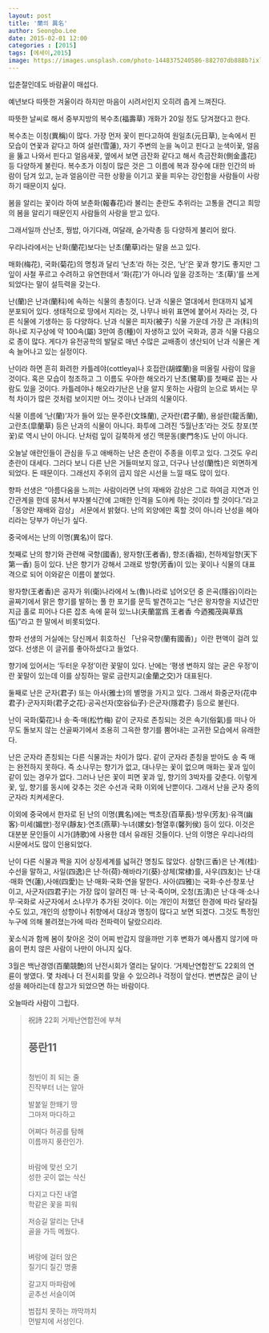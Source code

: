 ```yaml
---
layout: post
title: '蘭의 異名'
author: Seongbo.Lee
date: 2015-02-01 12:00
categories : [2015]
tags: [에세이,2015]
image: https://images.unsplash.com/photo-1448375240586-882707db888b?ixlib=rb-1.2.1&ixid=eyJhcHBfaWQiOjEyMDd9&auto=format&fit=crop&w=940&q=70
---
```


입춘절인데도 바람끝이 매섭다.

예년보다 따뜻한 겨울이라 하지만 마음이 시려서인지 오히려 춥게 느껴진다.

따뜻한 날씨로 해서 중부지방의 복수초(福壽草) 개화가 20일 정도 당겨졌다고 한다.

복수초는 이칭(異稱)이 많다. 가장 먼저 꽃이 핀다고하여 원일초(元日草), 눈속에서 핀 모습이 연꽃과 같다고 하여 설련(雪蓮), 자기 주변의 눈을 녹이고 핀다고 눈색이꽃, 얼음을 뚫고 나와서 핀다고 얼음새꽃, 옆에서 보면 금잔화 같다고 해서 측금잔화(側金盞花) 등 다양하게 불린다. 복수초가 이칭이 많은 것은 그 이름에 복과 장수에 대한 인간의 바람이 담겨 있고, 눈과 얼음이란 극한 상황을 이기고 꽃을 피우는 강인함을 사람들이 사랑하기 때문이지 싶다. 

봄을 알리는 꽃이라 하여 보춘화(報春花)라 불리는 춘란도 추위라는 고통을 견디고 희망의 봄을 알리기 때문인지 사람들의 사랑을 받고 있다.

그래서일까 산난초, 꿩밥, 아기다래, 여달래, 숟가락총 등 다양하게 불리어 왔다.

우리나라에서는 난화(蘭花)보다는 난초(蘭草)라는 말을 쓰고 있다.

매화(梅花), 국화(菊花)의 명칭과 달리 ‘난초’라 하는 것은, ‘난’은 꽃과 향기도 좋지만 그 잎이 사철 푸르고 수려하고 유연한데서 ‘화(花)’가 아니라 잎을 강조하는 ‘초(草)’를 쓰게 되었다는 말이 설득력을 갖는다. 

난(蘭)은 난과(蘭科)에 속하는 식물의 총칭이다. 난과 식물은 열대에서 한대까지 넓게 분포되어 있다. 생태적으로 땅에서 지라는 것, 나무나 바위 표면에 붙어서 자라는 것, 다른 식물에 기생하는 등 다양하다. 난과 식물은 피자(被子) 식물 가운데 가장 큰 과(科)의 하나로 지구상에 약 100속(屬)  3만여 종(種)이 자생하고 있어 국화과, 콩과 식물 다음으로 종이 많다. 게다가 유전공학의 발달로 매년 수많은 교배종이 생산되어 난과 식물은 계속 늘어나고 있는 실정이다. 

난이라 하면 흔히 화려한 카틀레야(cottleya)나 호접란(胡蝶蘭)을 떠올릴 사람이 많을 것이다. 혹은 모습이 청초하고 그 이름도 우아한 해오라기 난초(鷺草)를 첫째로 꼽는 사람도 있을 것이다. 카틀레야나 해오라기난은 난을 알지 못하는 사람의 눈으로 봐서는 무척 차이가 많은 것처럼 보이지만 어느 것이나 난과의 식물이다.

식물 이름에 ‘난(蘭)’자가 들어 있는 문주란(文珠蘭), 군자란(君子蘭), 용설란(龍舌蘭), 고란초(皐蘭草) 등은 난과의 식물이 아니다. 화투에 그려진 ‘5월난초’라는 것도 창포(붓꽃)로 역시 난이 아니다. 난처럼 잎이 길쭉하게 생긴 맥문동(麥門冬)도 난이 아니다.

오늘날 애란인들이 관심을 두고 애배하는 난은 춘란이 주종을 이루고 있다. 그것도 우리 춘란이 대세다. 그러다 보니 다른 난은 거들떠보지 않고, 더구나 난성(蘭性)은 외면하게 되었다. 돈 때문이다. 그래선지 주위의 곱지 않은 시선을 느낄 때도 많이 있다. 

향파 선생은 “아름다움을 느끼는 사람이라면 난의 재배와 감상은 그로 하여금 지연과 인간관계을 한데 뭉쳐서 부자불식간에 고매한 인격을 도야케 하는 것이라 할 것이다.”라고 「동양란 재배와 감상」 서문에서 밝혔다. 난의 외양에만 혹할 것이 아니라 난성을 헤아리라는 당부가 아닌가 싶다. 

중국에서는 난의 이명(異名)이 많다. 

첫째로 난의 향기와 관련해 국향(國香), 왕자향(王者香), 향조(香祖), 천하제일향(天下第一香) 등이 있다. 난은 향기가 강해서 고래로 방향(芳香)이 있는 꽃이나 식물의 대표격으로 되어 이와같은 이름이 붙었다. 

왕자향(王者香)은 공자가 위(衛)나라에서 노(魯)나라로 넘어오던 중 은곡(隱谷)이라는 골짜기에서 맑은 향기를 발하는 풀 한 포기를 문득 발견하고는 “난은 왕자향을 지녔건만 지금 홀로 피어나 다른 잡초 속에 묻혀 있느냐(夫蘭當爲 王者香 今迺獨茂與草爲伍)”라고 한 말에서 비롯되었다. 

향파 선생의 거실에는 당신께서 휘호하신 「난유국향(蘭有國香)」이란 편액이 걸려 있었다. 선생은 이 글귀를 좋아하셨다고 들었다.

향기에 있어서는 ‘두터운 우정’이란 꽃말이 있다. 난에는 ‘평생 변하지 않는 굳은 우정’이란 꽃말이 있는데 이를 상징하는 말로 금란지교(金蘭之交)가 대표된다. 

둘째로 난은 군자(君子) 또는 아사(雅士)의 별명을 가지고 있다. 그래서 화중군자(花中君子)·군자지화(君子之花)·공곡선자(空谷仙子)·은군자(隱君子) 등으로 불린다.

난이 국화(菊花)나 송·죽·매(松竹梅) 같이 군자로 존칭되는 것은 속기(俗氣)를 떠나 아무도 돌보지 않는 산골짜기에서 조용히 그윽한 향기를 뿜어내는 고귀한 모습에서 유래한다.

난은 군자라 존칭되는 다른 식물과는 차이가 많다. 같이 군자라 존칭을 받아도 송 죽 매는 완전하지 못하다. 즉 소나무는 향기가 없고, 대나무는 꽃이 없으며 매화는 꽃과 잎이 같이 있는 경우가 없다. 그러나 난은 꽃이 피면 꽃과 잎, 향기의 3박자를 갖춘다. 이렇게 꽃, 잎, 향기를 동시에 갖추는 것은 수선과 국화 이외에 난뿐이다. 그래서 난을 군자 중의 군자라 치켜세운다.

이외에 중국에서 한자로 된 난의 이명(異名)에는 백초장(百草長)·방우(芳友)·유객(幽客)·미세(媚世)·정우(靜友)·연초(燕草)·누녀(嫘女)·형열후(馨列侯) 등이 있다. 이것은 대분분 문인들이 시가(詩歌)에 사용한 데서 유래된 것들이다. 난의 이명은 우리나라의 시문에서도 많이 인용되었다.

난이 다른 식물과 짝을 지어 상징세계를 넓혀간 명칭도 많았다. 삼향(三香)은 난·계(桂)·수선을 말하고, 사일(四逸)은 난·하(荷)·해바라기(葵)·상체(常棣)를, 사우(四友)는 난·대·매화 연(蓮),사애(四愛)는 난·매화·국화·연을 말한다. 사아(四雅)는 국화·수선·창포·난이고, 사군자(四君子)는 가장 많이 알려진 매· 난·국·죽이며, 오청(五淸)은 난·대·매·소나무·국화로 사군자에서 소나무가 추가된 것이다. 이는 개인이 처했던 한경에 따라 달라질 수도 있고, 개인의 성향이나 취향에서 대상과 명칭이 많다고 보면 되겠다. 그것도 특정인 누구에 의해 불려졌는가에 따라 전파력이 달랐으리라.

꽃소식과 함께 봄이 찾아온 것이 어찌 반갑지 않을까만 기후 변화가 예사롭지 않기에 마음이 편치 않은 사람이 나만이 아니지 싶다. 

3월은 백난경영(百蘭競艶)의 난전시회가 열리는 달이다. ‘거제난연합전’도 22회의 연륜이 쌓였다. 몇 차례나 더 전시회를 맞을 수 있으려나 걱정이 앞선다. 변변찮은 글이 난성을 헤아리는데 참고가 되었으면 하는 바람이다. 

오늘따라 사람이 그립다.



> 祝詩
> 22회 거제난연합전에 부쳐 
><br />
> ## 풍란11 
> 
> <br />
>청빈이 죄 되는 줄<br />
>진작부터 너는 알아 
>
>발붙일 한뙈기 땅 <br />
>그마저 마다하고
>
>어쩌다 허공를 탐해<br />
>이름까지 풍란인가.
>
><br />
>바람에 맞선 오기 <br />
>성한 곳이 없는 삭신
>
>다지고 다진 내열<br />
>학같은 꽃을 피워
>
>저승길 알리는 단내<br />
>골을 가득 메웠다.
>
><br />
>벼랑에 걸터 앉은<br />
>질기디 질긴 명줄
>
>갈고지 마파람에<br />
>곧추선 서슬이여
> 
>범접치 못하는 까막까치<br />
>먼발치에 서성인다. 